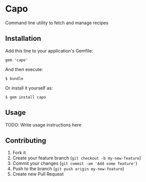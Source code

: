 # Capo

Command line utility to fetch and manage recipes

## Installation

Add this line to your application's Gemfile:

    gem 'capo'

And then execute:

    $ bundle

Or install it yourself as:

    $ gem install capo

## Usage

TODO: Write usage instructions here

## Contributing

1. Fork it
2. Create your feature branch (`git checkout -b my-new-feature`)
3. Commit your changes (`git commit -am 'Add some feature'`)
4. Push to the branch (`git push origin my-new-feature`)
5. Create new Pull Request
